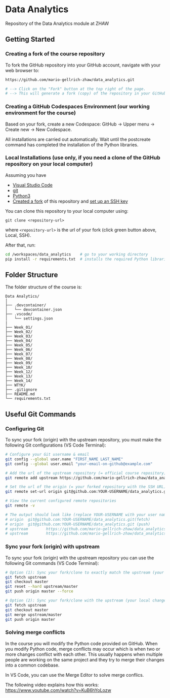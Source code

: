 # Data Analytics

Repository of the Data Analytics module at ZHAW

## Getting Started

### Creating a fork of the course repository

To fork the GitHub repository into your GitHub account, navigate with your web browser to:

```bash
https://github.com/mario-gellrich-zhaw/data_analytics.git

# --> Click on the "Fork" button at the top right of the page.
# --> This will generate a fork (copy) of the repository in your GitHub account.
```

### Creating a GitHub Codespaces Environment (our working environment for the course)

Based on your fork, create a new Codespace: GitHub -> Upper menu -> Create new -> New Codespace.

All installations are carried out automatically. Wait until the postcreate command has completed the installation of the Python libraries.

### Local Installations (use only, if you need a clone of the GitHub repository on your local computer)

Assuming you have

- [Visual Studio Code](https://code.visualstudio.com/Download)
- [git](https://github.com/git-guides/install-git)
- [Python3](https://www.python.org/downloads/)
- [Created a fork](https://github.com/mario-gellrich-zhaw/data_analytics/fork) of this repository and [set up an SSH key](https://docs.github.com/en/github-ae@latest/authentication/connecting-to-github-with-ssh/adding-a-new-ssh-key-to-your-github-account)

You can clone this repository to your local computer using:

```
git clone <repository-url>
```

where `<repository-url>` is the url of your fork (click green button above, Local, SSH).

After that, run:

```bash
cd /workspaces/data_analytics    # go to your working directory
pip install -r requirements.txt  # installs the required Python libraries
```

## Folder Structure

The folder structure of the course is:

```
Data Analytics/
│
├── .devcontainer/
│   └── devcontainer.json
├── .vscode/
│   └── settings.json
|
├── Week_01/
├── Week_02/
├── Week_03/
├── Week_04/
├── Week_05/
├── Week_06/
├── Week_07/
├── Week_08/
├── Week_09/
├── Week_10/
├── Week_12/
├── Week_13/
├── Week_14/
├── WTYK/
├── .gitignore
├── README.md
└── requirements.txt
```

## Useful Git Commands

### Configuring Git

To sync your fork (origin) with the upstream repository, you must make the following Git configurations (VS Code Terminal):

```bash
# Configure your Git username & email
git config --global user.name "FIRST_NAME LAST_NAME"
git config --global user.email "your-email-on-github@example.com"

# Add the url of the upstream repository (= official course repository)
git remote add upstream https://github.com/mario-gellrich-zhaw/data_analytics.git

# Set the url of the origin (= your forked repository with the SSH URL)
git remote set-url origin git@github.com:YOUR-USERNAME/data_analytics.git

# View the current configured remote repositories
git remote -v

# The output should look like (replace YOUR-USERNAME with your user name) ...
# origin  git@github.com:YOUR-USERNAME/data_analytics.git(fetch)
# origin  git@github.com:YOUR-USERNAME/data_analytics.git (push)
# upstream        https://github.com/mario-gellrich-zhaw/data_analytics.git (fetch)
# upstream        https://github.com/mario-gellrich-zhaw/data_analytics.git (push)
```

### Sync your fork (origin) with upstream

To sync your fork (origin) with the upstream repository you can use the following Git commands (VS Code Terminal):

```bash
# Option (1): Sync your fork/clone to exactly match the upstream (your local changes will be overwritten)
git fetch upstream
git checkout master
git reset --hard upstream/master
git push origin master --force

# Option (2): Sync your fork/clone with the upstream (your local changes are preserved but merge conflicts may have to be resolved)
git fetch upstream
git checkout master
git merge upstream/master
git push origin master
```

### Solving merge conflicts

In the course you will modify the Python code provided on GitHub. When you modify Python code, merge conflicts may occur which is when two or more changes conflict with each other. This usually happens when multiple people are working on the same project and they try to merge their changes into a common codebase.

In VS Code, you can use the Merge Editor to solve merge conflics.

The following video explains how this works: https://www.youtube.com/watch?v=KuB6hYoLozw
